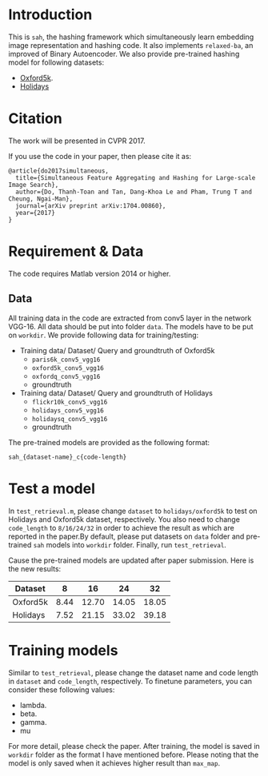 Introduction
============
This is `sah`, the hashing framework which simultaneously learn embedding image representation and hashing code. It also implements `relaxed-ba`, an improved of Binary Autoencoder. We also provide pre-trained hashing model for following datasets:

- [Oxford5k](http://www.robots.ox.ac.uk/~vgg/data/oxbuildings/).
- [Holidays](http://lear.inrialpes.fr/~jegou/data.php)

Citation
=========

The work will be presented in CVPR 2017.

If you use the code in your paper, then please cite it as:

```
@article{do2017simultaneous,
  title={Simultaneous Feature Aggregating and Hashing for Large-scale Image Search},
  author={Do, Thanh-Toan and Tan, Dang-Khoa Le and Pham, Trung T and Cheung, Ngai-Man},
  journal={arXiv preprint arXiv:1704.00860},
  year={2017}
}
```

Requirement & Data
===========
The code requires Matlab version 2014 or higher.

## Data
All training data in the code are extracted from conv5 layer in the network VGG-16. All data should be put into folder `data`. The models have to be put on `workdir`.
We provide following data for training/testing:

- Training data/ Dataset/ Query and groundtruth of Oxford5k
    - `paris6k_conv5_vgg16`
    - `oxford5k_conv5_vgg16`
    - `oxfordq_conv5_vgg16`
    - groundtruth
- Training data/ Dataset/ Query and groundtruth of Holidays
    - `flickr10k_conv5_vgg16`
    - `holidays_conv5_vgg16`
    - `holidaysq_conv5_vgg16`
    - groundtruth

The pre-trained models are provided as the following format:


```
sah_{dataset-name}_c{code-length}
```

Test a model
============

In `test_retrieval.m`, please change `dataset` to `holidays/oxford5k` to test on Holidays and Oxford5k dataset, respectively. You also need to change `code_length` to `8/16/24/32` in order to achieve the result as which are reported in the paper.By default, please put datasets on `data` folder and pre-trained `sah` models into `workdir` folder. Finally, run `test_retrieval`.


Cause the pre-trained models are updated after paper submission. Here is the new results:


| Dataset       | 8     | 16     | 24    | 32    |
| ------------- |:-----:| :-----:|:-----:|:-----:|
| Oxford5k      | 8.44  | 12.70  | 14.05 | 18.05 |
| Holidays      | 7.52  | 21.15  | 33.02 | 39.18 |


Training models
===========

Similar to `test_retrieval`, please change the dataset name and code length in `dataset` and `code_length`, respectively. To finetune parameters, you can consider these following values:

- lambda.
- beta.
- gamma.
- mu

For more detail, please check the paper. After training, the model is saved in `workdir` folder as the format I have mentioned before. Please noting that the model is only saved when it achieves higher result than `max_map`.


